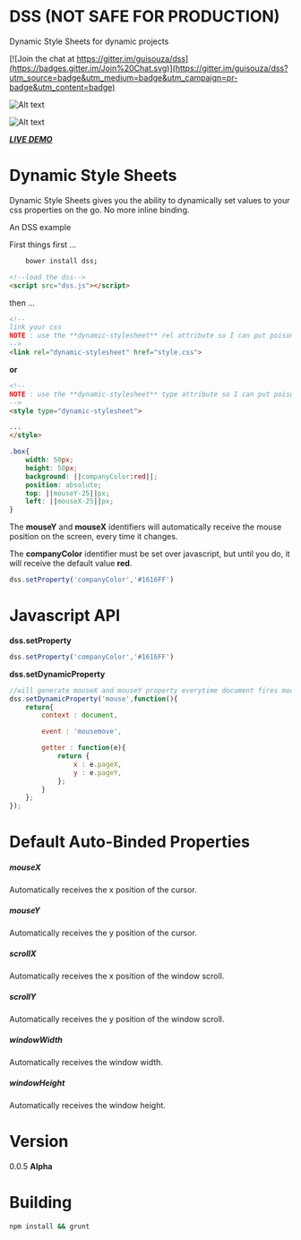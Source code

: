 # DSS (NOT SAFE FOR PRODUCTION)
Dynamic Style Sheets
for dynamic projects


[![Join the chat at https://gitter.im/guisouza/dss](https://badges.gitter.im/Join%20Chat.svg)](https://gitter.im/guisouza/dss?utm_source=badge&utm_medium=badge&utm_campaign=pr-badge&utm_content=badge)





![Alt text](http://i.imgur.com/tPRotMv.png "DSS")

![Alt text](https://media.giphy.com/media/3oEduWDd4lpTE5yPMk/giphy.gif "DSS")

***[LIVE DEMO](http://codepen.io/anon/pen/jbrorZ?editors=100 "LIVE DEMO")***


# Dynamic Style Sheets

Dynamic Style Sheets gives you the ability to dynamically set values to your css properties on the go.
No more inline binding.

An DSS example

First things first ...  

```bash
	bower install dss;
```


```html
<!--load the dss-->
<script src="dss.js"></script>
```
then ... 
```html
<!--
link your css
NOTE : use the **dynamic-stylesheet** rel attribute so I can put poison in your css.
-->
<link rel="dynamic-stylesheet" href="style.css">
```
**or**
```html
<!--
NOTE : use the **dynamic-stylesheet** type attribute so I can put poison in your css.
-->
<style type="dynamic-stylesheet">

...
</style>
```
```css
.box{
	width: 50px;
	height: 50px;
	background: ||companyColor:red||;
	position: absolute;
	top: ||mouseY-25||px;
	left: ||mouseX-25||px;
}
```
The **mouseY** and **mouseX** identifiers will automatically receive the mouse position on the screen, every time it changes. 

The **companyColor** identifier must be set over javascript, but until you do, it will receive the default value **red**.

```js
dss.setProperty('companyColor','#1616FF')
```

# Javascript API

**dss.setProperty**
```js	
dss.setProperty('companyColor','#1616FF')
```

**dss.setDynamicProperty**
```js
//will generate mouseX and mouseY property everytime document fires mousemove
dss.setDynamicProperty('mouse',function(){
	return{
		context : document,

		event : 'mousemove',

		getter : function(e){
			return {
				x : e.pageX,
				y : e.pageY,
			};
		}
	};
});
```

# Default Auto-Binded Properties

##### **mouseX**
Automatically receives the x position of the cursor.

##### **mouseY**
Automatically receives the y position of the cursor.

##### **scrollX**
Automatically receives the x position of the window scroll.

##### **scrollY**
Automatically receives the y position of the window scroll.

##### **windowWidth**
Automatically receives the window width.

##### **windowHeight**
Automatically receives the window height.

# Version 
0.0.5 **Alpha**

# Building
```bash
npm install && grunt
```

